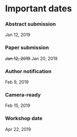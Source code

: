 # Important dates

### Abstract submission
Jan 12, 2019

### Paper submission
~~Jan 12, 2019~~ Jan 20, 2019

### Author notification
Feb 9, 2019

### Camera-ready
Feb 15, 2019

### Workshop date
Apr 22, 2019



